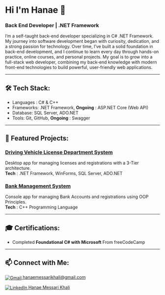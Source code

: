# Hi I'm Hanae 👋

### Back End Developer | .NET Framework

I’m a self-taught back-end developer specializing in C#  .NET Framework. My journey into software development  began with curiosity, dedication, and a strong passion for technology.
Over time, I’ve built a solid foundation in back-end development, and I continue to learn every day through hands-on practice, online courses, and personal projects. My goal is to grow into a full-stack web developer, combining my back-end knowledge with modern front-end technologies to build powerful, user-friendly web applications.
***
## 🛠️ Tech Stack:

- Languages : C# & C++
- Frameworks: .NET Framework, **Ongoing** : ASP.NET Core (Web API)
- Database: SQL Server, ADO.NET
- Tools: Git, GitHub, **Ongoing** : Swagger
***
## 🌟 Featured Projects:

### [Driving Vehicle License Department System](https://github.com/hanae-mk/DVLD_Project)  

Desktop app for managing licenses and registrations with a 3-Tier architecture.   
**Tech** : .NET Framework, WinForms, SQL Server, ADO.NET

### [Bank Management System](https://github.com/hanae-mk/Bank-Management-System)

Console app for managing Bank Accounts and registrations using OOP Principles.  
**Tech** : C++ Programming Language
***

## 🎓 Certifications:
- Completed **Foundational C# with Microsoft** From freeCodeCamp
***

## 📫 Connect with Me:

[<img src="https://img.icons8.com/color/20/000000/gmail-new.png" alt="Gmail" style="vertical-align:middle;"/> hanaemessarikhali@gmail.com](mailto:hanaemessarikhali@gmail.com)

[<img src="https://img.icons8.com/color/20/000000/linkedin.png" alt="LinkedIn" style="vertical-align:middle;"/> Hanae Messari Khali](https://www.linkedin.com/in/hanae-mk)

